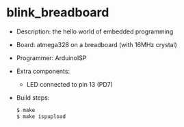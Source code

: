 # blink_breadboard

* Description: the hello world of embedded programming

* Board: atmega328 on a breadboard (with 16MHz crystal)

* Programmer: ArduinoISP

* Extra components:
  + LED connected to pin 13 (PD7)

* Build steps:

  ```bash
  $ make
  $ make ispupload
  ```